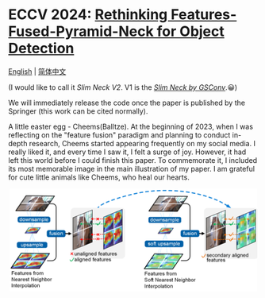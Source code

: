 # ECCV 2024: [Rethinking Features-Fused-Pyramid-Neck for Object Detection](https://link.springer.com/chapter/10.1007/978-3-031-72855-6_5)

[English](README.md) | [简体中文](README-zh-CN.md)

(I would like to call it _Slim Neck V2_. V1 is the [_Slim Neck by GSConv_](https://github.com/AlanLi1997/slim-neck-by-gsconv).😀)

We will immediately release the code once the paper is published by the Springer (this work can be cited normally).


A little easter egg - Cheems(Balltze). At the beginning of 2023, when I was reflecting on the "feature fusion" paradigm and planning to conduct in-depth research, Cheems started appearing frequently on my social media. I really liked it, and every time I saw it, I felt a surge of joy. However, it had left this world before I could finish this paper. To commemorate it, I included its most memorable image in the main illustration of my paper. I am grateful for cute little animals like Cheems, who heal our hearts.
<p align="center">
  <img src="https://github.com/AlanLi1997/rethinking-fpn/blob/main/figs/sni.png" alt="" width="500" />
</p>
